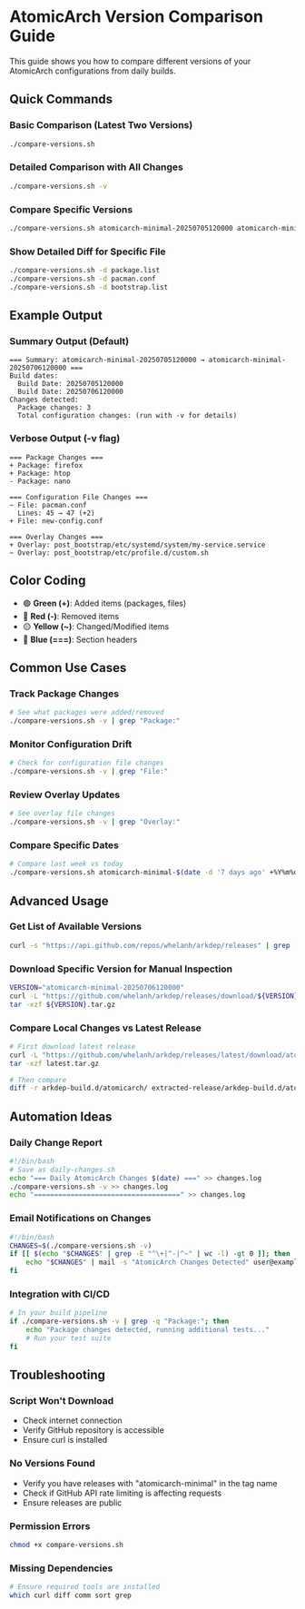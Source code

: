 # AtomicArch Version Comparison Guide

This guide shows you how to compare different versions of your AtomicArch configurations from daily builds.

## Quick Commands

### Basic Comparison (Latest Two Versions)
```bash
./compare-versions.sh
```

### Detailed Comparison with All Changes
```bash
./compare-versions.sh -v
```

### Compare Specific Versions
```bash
./compare-versions.sh atomicarch-minimal-20250705120000 atomicarch-minimal-20250706120000
```

### Show Detailed Diff for Specific File
```bash
./compare-versions.sh -d package.list
./compare-versions.sh -d pacman.conf
./compare-versions.sh -d bootstrap.list
```

## Example Output

### Summary Output (Default)
```
=== Summary: atomicarch-minimal-20250705120000 → atomicarch-minimal-20250706120000 ===
Build dates:
  Build Date: 20250705120000
  Build Date: 20250706120000
Changes detected:
  Package changes: 3
  Total configuration changes: (run with -v for details)
```

### Verbose Output (-v flag)
```
=== Package Changes ===
+ Package: firefox
+ Package: htop
- Package: nano

=== Configuration File Changes ===
~ File: pacman.conf
  Lines: 45 → 47 (+2)
+ File: new-config.conf

=== Overlay Changes ===
+ Overlay: post_bootstrap/etc/systemd/system/my-service.service
~ Overlay: post_bootstrap/etc/profile.d/custom.sh
```

## Color Coding

- 🟢 **Green (+)**: Added items (packages, files)
- 🔴 **Red (-)**: Removed items
- 🟡 **Yellow (~)**: Changed/Modified items
- 🔵 **Blue (===)**: Section headers

## Common Use Cases

### Track Package Changes
```bash
# See what packages were added/removed
./compare-versions.sh -v | grep "Package:"
```

### Monitor Configuration Drift
```bash
# Check for configuration file changes
./compare-versions.sh -v | grep "File:"
```

### Review Overlay Updates
```bash
# See overlay file changes
./compare-versions.sh -v | grep "Overlay:"
```

### Compare Specific Dates
```bash
# Compare last week vs today
./compare-versions.sh atomicarch-minimal-$(date -d '7 days ago' +%Y%m%d)120000 atomicarch-minimal-$(date +%Y%m%d)120000
```

## Advanced Usage

### Get List of Available Versions
```bash
curl -s "https://api.github.com/repos/whelanh/arkdep/releases" | grep '"tag_name"' | grep 'atomicarch-minimal'
```

### Download Specific Version for Manual Inspection
```bash
VERSION="atomicarch-minimal-20250706120000"
curl -L "https://github.com/whelanh/arkdep/releases/download/${VERSION}/${VERSION}.tar.gz" -o ${VERSION}.tar.gz
tar -xzf ${VERSION}.tar.gz
```

### Compare Local Changes vs Latest Release
```bash
# First download latest release
curl -L "https://github.com/whelanh/arkdep/releases/latest/download/atomicarch-minimal-*.tar.gz" -o latest.tar.gz
tar -xzf latest.tar.gz

# Then compare
diff -r arkdep-build.d/atomicarch/ extracted-release/arkdep-build.d/atomicarch/
```

## Automation Ideas

### Daily Change Report
```bash
#!/bin/bash
# Save as daily-changes.sh
echo "=== Daily AtomicArch Changes $(date) ===" >> changes.log
./compare-versions.sh -v >> changes.log
echo "====================================" >> changes.log
```

### Email Notifications on Changes
```bash
#!/bin/bash
CHANGES=$(./compare-versions.sh -v)
if [[ $(echo "$CHANGES" | grep -E "^\+|^-|^~" | wc -l) -gt 0 ]]; then
    echo "$CHANGES" | mail -s "AtomicArch Changes Detected" user@example.com
fi
```

### Integration with CI/CD
```bash
# In your build pipeline
if ./compare-versions.sh -v | grep -q "Package:"; then
    echo "Package changes detected, running additional tests..."
    # Run your test suite
fi
```

## Troubleshooting

### Script Won't Download
- Check internet connection
- Verify GitHub repository is accessible
- Ensure curl is installed

### No Versions Found
- Verify you have releases with "atomicarch-minimal" in the tag name
- Check if GitHub API rate limiting is affecting requests
- Ensure releases are public

### Permission Errors
```bash
chmod +x compare-versions.sh
```

### Missing Dependencies
```bash
# Ensure required tools are installed
which curl diff comm sort grep
```
